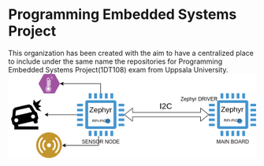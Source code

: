 # Programming Embedded Systems Project
This organization has been created with the aim to have a centralized place to include under the same name the repositories for Programming Embedded Systems Project(1DT108) exam from Uppsala University.
![design](https://github.com/UU-EmbeddedSys/.github/blob/master/images/design.png)
<!-- Image created using draw.io under the Apache License, Version 2.0.
     Copyright (c) 2023 rjuez00 -->
<!--

**Here are some ideas to get you started:**

🙋‍♀️ A short introduction - what is your organization all about?
🌈 Contribution guidelines - how can the community get involved?
👩‍💻 Useful resources - where can the community find your docs? Is there anything else the community should know?
🍿 Fun facts - what does your team eat for breakfast?
🧙 Remember, you can do mighty things with the power of [Markdown](https://docs.github.com/github/writing-on-github/getting-started-with-writing-and-formatting-on-github/basic-writing-and-formatting-syntax)
-->
